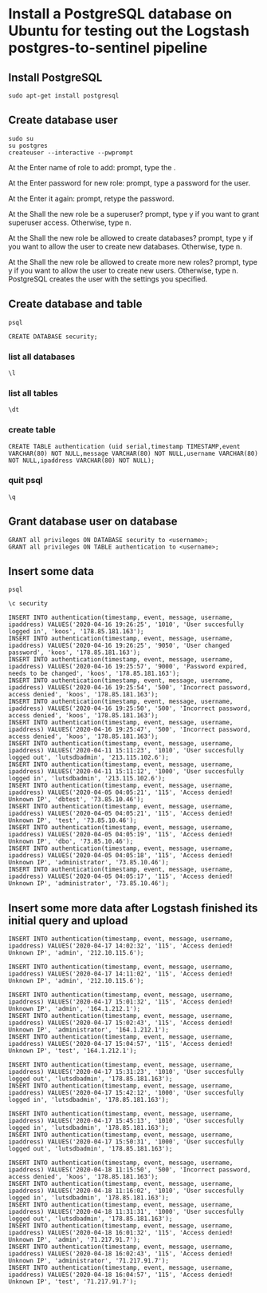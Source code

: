# Install a PostgreSQL database on Ubuntu for testing out the Logstash postgres-to-sentinel pipeline

## Install PostgreSQL

    sudo apt-get install postgresql

## Create database user

    sudo su
    su postgres
    createuser --interactive --pwprompt

At the Enter name of role to add: prompt, type the <username>.

At the Enter password for new role: prompt, type a password for the user.

At the Enter it again: prompt, retype the password.

At the Shall the new role be a superuser? prompt, type y if you want to grant superuser access. Otherwise, type n.

At the Shall the new role be allowed to create databases? prompt, type y if you want to allow the user to create new databases. Otherwise, type n.

At the Shall the new role be allowed to create more new roles? prompt, type y if you want to allow the user to create new users. Otherwise, type n.
PostgreSQL creates the user with the settings you specified.

## Create database and table

    psql

    CREATE DATABASE security;
    
### list all databases

	\l

### list all tables

	\dt

### create table

	CREATE TABLE authentication (uid serial,timestamp TIMESTAMP,event VARCHAR(80) NOT NULL,message VARCHAR(80) NOT NULL,username VARCHAR(80) NOT NULL,ipaddress VARCHAR(80) NOT NULL);

### quit psql

	\q

## Grant database user on database

    GRANT all privileges ON DATABASE security to <username>;
    GRANT all privileges ON TABLE authentication to <username>;

## Insert some data

	psql
	
	\c security
	
	INSERT INTO authentication(timestamp, event, message, username, ipaddress) VALUES('2020-04-16 19:26:25', '1010', 'User succesfully logged in', 'koos', '178.85.181.163');
	INSERT INTO authentication(timestamp, event, message, username, ipaddress) VALUES('2020-04-16 19:26:25', '9050', 'User changed password', 'koos', '178.85.181.163');
	INSERT INTO authentication(timestamp, event, message, username, ipaddress) VALUES('2020-04-16 19:25:57', '9000', 'Password expired, needs to be changed', 'koos', '178.85.181.163');
	INSERT INTO authentication(timestamp, event, message, username, ipaddress) VALUES('2020-04-16 19:25:54', '500', 'Incorrect password, access denied', 'koos', '178.85.181.163');
	INSERT INTO authentication(timestamp, event, message, username, ipaddress) VALUES('2020-04-16 19:25:50', '500', 'Incorrect password, access denied', 'koos', '178.85.181.163');
	INSERT INTO authentication(timestamp, event, message, username, ipaddress) VALUES('2020-04-16 19:25:47', '500', 'Incorrect password, access denied', 'koos', '178.85.181.163');
	INSERT INTO authentication(timestamp, event, message, username, ipaddress) VALUES('2020-04-11 15:11:23', '1010', 'User succesfully logged out', 'lutsdbadmin', '213.115.102.6');
	INSERT INTO authentication(timestamp, event, message, username, ipaddress) VALUES('2020-04-11 15:11:12', '1000', 'User succesfully logged in', 'lutsdbadmin', '213.115.102.6');
	INSERT INTO authentication(timestamp, event, message, username, ipaddress) VALUES('2020-04-05 04:05:21', '115', 'Access denied! Unknown IP', 'dbtest', '73.85.10.46');
	INSERT INTO authentication(timestamp, event, message, username, ipaddress) VALUES('2020-04-05 04:05:21', '115', 'Access denied! Unknown IP', 'test', '73.85.10.46');
	INSERT INTO authentication(timestamp, event, message, username, ipaddress) VALUES('2020-04-05 04:05:19', '115', 'Access denied! Unknown IP', 'dbo', '73.85.10.46');
	INSERT INTO authentication(timestamp, event, message, username, ipaddress) VALUES('2020-04-05 04:05:18', '115', 'Access denied! Unknown IP', 'administrator', '73.85.10.46');
	INSERT INTO authentication(timestamp, event, message, username, ipaddress) VALUES('2020-04-05 04:05:17', '115', 'Access denied! Unknown IP', 'administrator', '73.85.10.46');

## Insert some more data after Logstash finished its initial query and upload

	INSERT INTO authentication(timestamp, event, message, username, ipaddress) VALUES('2020-04-17 14:02:32', '115', 'Access denied! Unknown IP', 'admin', '212.10.115.6');
	
	INSERT INTO authentication(timestamp, event, message, username, ipaddress) VALUES('2020-04-17 14:11:02', '115', 'Access denied! Unknown IP', 'admin', '212.10.115.6');
	
	INSERT INTO authentication(timestamp, event, message, username, ipaddress) VALUES('2020-04-17 15:01:32', '115', 'Access denied! Unknown IP', 'admin', '164.1.212.1');
	INSERT INTO authentication(timestamp, event, message, username, ipaddress) VALUES('2020-04-17 15:02:43', '115', 'Access denied! Unknown IP', 'administrator', '164.1.212.1');
	INSERT INTO authentication(timestamp, event, message, username, ipaddress) VALUES('2020-04-17 15:04:57', '115', 'Access denied! Unknown IP', 'test', '164.1.212.1');
	
	INSERT INTO authentication(timestamp, event, message, username, ipaddress) VALUES('2020-04-17 15:31:23', '1010', 'User succesfully logged out', 'lutsdbadmin', '178.85.181.163');
	INSERT INTO authentication(timestamp, event, message, username, ipaddress) VALUES('2020-04-17 15:42:12', '1000', 'User succesfully logged in', 'lutsdbadmin', '178.85.181.163');

	INSERT INTO authentication(timestamp, event, message, username, ipaddress) VALUES('2020-04-17 15:45:13', '1010', 'User succesfully logged in', 'lutsdbadmin', '178.85.181.163');
	INSERT INTO authentication(timestamp, event, message, username, ipaddress) VALUES('2020-04-17 15:50:31', '1000', 'User succesfully logged out', 'lutsdbadmin', '178.85.181.163');
	
	INSERT INTO authentication(timestamp, event, message, username, ipaddress) VALUES('2020-04-18 11:15:50', '500', 'Incorrect password, access denied', 'koos', '178.85.181.163');
	INSERT INTO authentication(timestamp, event, message, username, ipaddress) VALUES('2020-04-18 11:16:02', '1010', 'User succesfully logged in', 'lutsdbadmin', '178.85.181.163');
	INSERT INTO authentication(timestamp, event, message, username, ipaddress) VALUES('2020-04-18 11:31:31', '1000', 'User succesfully logged out', 'lutsdbadmin', '178.85.181.163');
	INSERT INTO authentication(timestamp, event, message, username, ipaddress) VALUES('2020-04-18 16:01:32', '115', 'Access denied! Unknown IP', 'admin', '71.217.91.7');
	INSERT INTO authentication(timestamp, event, message, username, ipaddress) VALUES('2020-04-18 16:02:43', '115', 'Access denied! Unknown IP', 'administrator', '71.217.91.7');
	INSERT INTO authentication(timestamp, event, message, username, ipaddress) VALUES('2020-04-18 16:04:57', '115', 'Access denied! Unknown IP', 'test', '71.217.91.7');
